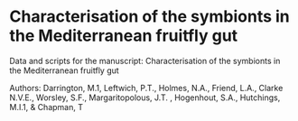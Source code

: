 # Characterisation of the symbionts in the Mediterranean fruitfly gut

Data and scripts for the manuscript: Characterisation of the symbionts in the Mediterranean fruitfly gut

Authors: Darrington, M.1, Leftwich, P.T., Holmes, N.A., Friend, L.A., Clarke N.V.E., Worsley, S.F.,
Margaritopolous, J.T. , Hogenhout, S.A., Hutchings, M.I.1, & Chapman, T
